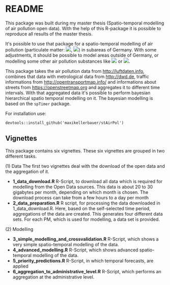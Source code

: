 # README


This package was built during my master thesis (Spatio-temporal modelling of air pollution open data). With the help of this R-package it is possible to reproduce all results of the master thesis.

It's possible to use that package for a spatio-temporal modelling of air pollution (particulate matter:  <img src="https://latex.codecogs.com/gif.latex?\text{PM}_{10}">, <img src="https://latex.codecogs.com/gif.latex?\text{ PM}_{2.5}">) in subareas of Germany. With some adjustments, it should be possible to model areas outside of Germany, or modelling some other air pollution substances like <img src="https://latex.codecogs.com/gif.latex?O_3"> or <img src="https://latex.codecogs.com/gif.latex?NO_x">.

This package takes the air pollution data from http://luftdaten.info, combines that data with metrological data from http://dwd.de, traffic informations from http://opentransportmap.info/ and informations about streets from https://openstreetmap.org and aggregates it to different time intervals. With that aggregated data it's possible to perform bayesian hierarchical spatio temporal modelling on it. The bayesian modelling is based on the `spTimer` package.

For installation use:

```
devtools::install_github('maxikellerbauer/stAirPol')
```

## Vignettes

This package contains six vignettes. These six vignettes are grouped in two different tasks.

(1) Data
The first two vignettes deal with the download of the open data and the aggregation of it.
- **1_data_download.R**
R-Script, to download all data which is required for modelling from the Open Data sources. This data is about 20 to 30 gigabytes per month, depending on which month is chosen. The download process can take from a few hours to a day per month
- **2_data_preparation.R**
R script, for processing the data downloaded in 1_data_download.R. Here, based on the self-selected time period, aggregations of the data are created. This generates four different data sets. For each PM, which is used for modelling, a data set is provided.

(2) Modelling
- **3_simple_modelling_and_crossvalidation.R**
R-Script, which shows a very simple spatio-temporal modelling of the data.
- **4_advanced_modelling.R**
R-Script, which shows advanced spatio-temporal modelling of the data.
- **5_priority_predictions.R**
R-Script, in which temporal forecasts, are applied
- **6_aggregation_to_administrative_level.R**
R-Script, which performs an aggregation at the administrative level.

